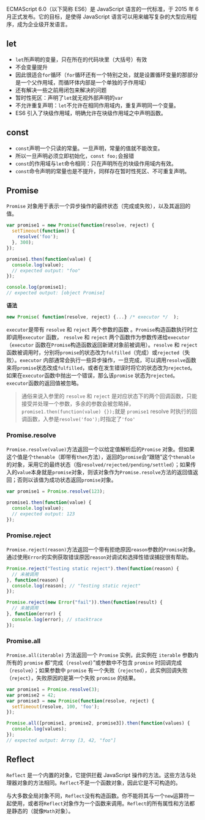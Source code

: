 ECMAScript 6.0（以下简称 ES6）是 JavaScript 语言的一代标准，于 2015 年 6 月正式发布。它的目标，是使得 JavaScript 语言可以用来编写复杂的大型应用程序，成为企业级开发语言。

## let
<span id="let"></span>

* `let`所声明的变量，只在所在的代码块里（大括号）有效
* 不会变量提升
* 因此很适合`for`循环（`for`循环还有一个特别之处，就是设置循环变量的那部分是一个父作用域，而循环体内部是一个单独的子作用域）
* 还有解决一些之前用闭包来解决的问题
* 暂时性死区：声明了`let`就无视外部声明的`var`
* 不允许重复声明：`let`不允许在相同作用域内，重复声明同一个变量。
* ES6 引入了块级作用域，明确允许在块级作用域之中声明函数。

## const
<span id="const"></span>

* `const`声明一个只读的常量。一旦声明，常量的值就不能改变。
* 所以一旦声明必须立即初始化，`const foo;`会报错
* `const`的作用域与`let`命令相同：只在声明所在的块级作用域内有效。
* `const`命令声明的常量也是不提升，同样存在暂时性死区、不可重复声明。

## Promise

`Promise` 对象用于表示一个异步操作的最终状态（完成或失败），以及其返回的值。

```javascript
var promise1 = new Promise(function(resolve, reject) {
  setTimeout(function() {
    resolve('foo');
  }, 300);
});

promise1.then(function(value) {
  console.log(value);
  // expected output: "foo"
});

console.log(promise1);
// expected output: [object Promise]
```
**语法**
```javascript
new Promise( function(resolve, reject) {...} /* executor */  );
```
`executor`是带有 `resolve` 和 `reject` 两个参数的函数 。`Promise`构造函数执行时立即调用`executor` 函数， `resolve` 和 `reject` 两个函数作为参数传递给`executor`（`executor` 函数在`Promise`构造函数返回新建对象前被调用）。`resolve` 和 `reject` 函数被调用时，分别将`promise`的状态改为`fulfilled`（完成）或`rejected`（失败）。`executor` 内部通常会执行一些异步操作，一旦完成，可以调用`resolve`函数来将`promise`状态改成`fulfilled`，或者在发生错误时将它的状态改为`rejected`。
如果在`executor`函数中抛出一个错误，那么该`promise` 状态为`rejected`。`executor`函数的返回值被忽略。

> 通俗来说入参里的 `resolve` 和 `reject` 是对应状态下的两个回调函数，只能接受并处理一个参数，多余的参数会被忽略掉，`promise1.then(function(value) {});`就是 `promise1` resolve 时执行的回调函数，入参是`resolve('foo');`时指定了`'foo'`

### Promise.resolve
`Promise.resolve(value)`方法返回一个以给定值解析后的`Promise` 对象。但如果这个值是个`thenable`（即带有`then`方法），返回的`promise`会“跟随”这个`thenable`的对象，采用它的最终状态（指`resolved/rejected/pending/settled`）；如果传入的`value`本身就是`promise`对象，则该对象作为`Promise.resolve`方法的返回值返回；否则以该值为成功状态返回`promise`对象。

```javascript
var promise1 = Promise.resolve(123);

promise1.then(function(value) {
  console.log(value);
  // expected output: 123
});
```

### Promise.reject
`Promise.reject(reason)`方法返回一个带有拒绝原因`reason`参数的`Promise`对象。通过使用`Error`的实例获取错误原因`reason`对调试和选择性错误捕捉很有帮助。
```javascript
Promise.reject("Testing static reject").then(function(reason) {
  // 未被调用
}, function(reason) {
  console.log(reason); // "Testing static reject"
});

Promise.reject(new Error("fail")).then(function(result) {
  // 未被调用
}, function(error) {
  console.log(error); // stacktrace
});
```

### Promise.all
`Promise.all(iterable)` 方法返回一个 `Promise` 实例，此实例在 `iterable` 参数内所有的 `promise` 都“完成（`resolved`）”或参数中不包含 `promise` 时回调完成（`resolve`）；如果参数中  `promise` 有一个失败（`rejected`），此实例回调失败（`reject`），失败原因的是第一个失败 `promise` 的结果。

```javascript
var promise1 = Promise.resolve(3);
var promise2 = 42;
var promise3 = new Promise(function(resolve, reject) {
  setTimeout(resolve, 100, 'foo');
});

Promise.all([promise1, promise2, promise3]).then(function(values) {
  console.log(values);
});
// expected output: Array [3, 42, "foo"]
```

## Reflect
`Reflect` 是一个内置的对象，它提供拦截 JavaScript 操作的方法。这些方法与处理器对象的方法相同。`Reflect`不是一个函数对象，因此它是不可构造的。

与大多数全局对象不同，`Reflect`没有构造函数。你不能将其与一个`new`运算符一起使用，或者将`Reflect`对象作为一个函数来调用。`Reflect`的所有属性和方法都是静态的（就像`Math`对象）。
<a href="https://developer.mozilla.org/zh-CN/docs/Web/JavaScript/Reference/Global_Objects/Reflect#%E6%B5%8F%E8%A7%88%E5%99%A8%E5%85%BC%E5%AE%B9"></a>

